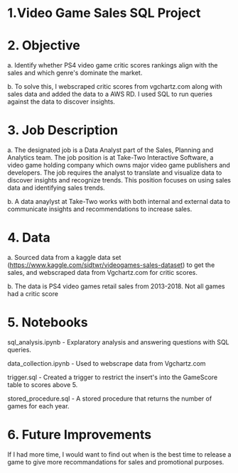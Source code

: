 # 1.Video Game Sales SQL Project
# 2. Objective 
  a. Identify whether PS4 video game critic scores rankings align with the sales and which genre's dominate the market.

b. To solve this, I webscraped critic scores from vgchartz.com along with sales data and added the data to a AWS RD. I used SQL to run queries against the data to discover insights.

# 3. Job Description 
  a. 
  The designated job is a Data Analyst part of the Sales, Planning and Analytics team. The job position is at Take-Two Interactive Software, 
  a video game holding company which owns major video game publishers and developers. 
  The job requires the analyst to translate and visualize data to discover 
  insights and recognize trends. This position focuses on using sales data and identifying sales trends.
 
 
 b. A data anaylyst at Take-Two works with both internal and external data to communicate insights and recommendations to increase sales.
  
 # 4. Data
 
 a. Sourced data from a kaggle data set (https://www.kaggle.com/sidtwr/videogames-sales-dataset) to get the sales, and webscraped data from Vgchartz.com for critic scores.
 
 b. The data is PS4 video games retail sales from 2013-2018. Not all games had a critic score 
 
 # 5. Notebooks
  sql_analysis.ipynb - Explaratory analysis and answering questions with SQL queries.
  
  
  data_collection.ipynb - Used to webscrape data from Vgchartz.com
 
 
 trigger.sql - Created a trigger to restrict the insert's into the GameScore table to scores above 5.
  
  
  stored_procedure.sql - A stored procedure that returns the number of games for each year.
  
  # 6. Future Improvements
  If I had more time, I would want to find out when is the best time to release a game to give more recommandations for sales and promotional purposes.
  

